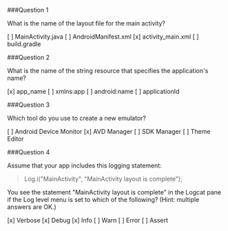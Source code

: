 ###Question 1

What is the name of the layout file for the main activity?

[ ] MainActivity.java
[ ] AndroidManifest.xml
[x] activity_main.xml
[ ] build.gradle

###Question 2

What is the name of the string resource that specifies the application's name?

[x] app_name
[ ] xmlns:app
[ ] android:name
[ ] applicationId

###Question 3

Which tool do you use to create a new emulator?

[ ] Android Device Monitor
[x] AVD Manager
[ ] SDK Manager
[ ] Theme Editor

###Question 4

Assume that your app includes this logging statement:

> Log.i("MainActivity", "MainActivity layout is complete");

You see the statement "MainActivity layout is complete" in the Logcat pane if the Log level menu is set to which of the following? (Hint: multiple answers are OK.)

[x] Verbose
[x] Debug
[x] Info
[ ] Warn
[ ] Error
[ ] Assert
